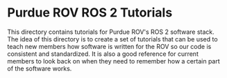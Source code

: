 # Purdue ROV ROS 2 Tutorials

This directory contains tutorials for Purdue ROV's ROS 2 software stack. The idea of this directory is to create a set of tutorials that can be used to teach new members how software is written for the ROV so our code is consistent and standardized. It is also a good reference for current members to look back on when they need to remember how a certain part of the software works.
